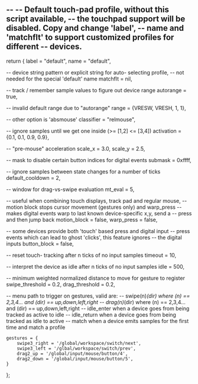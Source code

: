--
-- Default touch-pad profile, without this script available,
-- the touchpad support will be disabled. Copy and change 'label',
-- name and 'matchflt' to support customized profiles for different
-- devices.
--

return {
	label = "default",
	name = "default",

-- device string pattern or explicit string for auto- selecting profile,
-- not needed for the special 'default' name
	matchflt = nil,

-- track / remember sample values to figure out device range
	autorange = true,

-- invalid default range due to "autorange"
	range = {VRESW, VRESH, 1, 1},

-- other option is 'absmouse'
	classifier = "relmouse",

-- ignore samples until we get one inside (>= [1,2] <= [3,4])
	activation = {0.1, 0.1, 0.9, 0.9},

-- "pre-mouse" acceleration
	scale_x = 3.0,
	scale_y = 2.5,

-- mask to disable certain button indices for digital events
	submask = 0xffff,

-- ignore samples between state changes for a number of ticks
	default_cooldown = 2,

-- window for drag-vs-swipe evaluation
	mt_eval = 5,

-- useful when combining touch displays, track pad and regular mouse,
-- motion block stops cursor movement (gestures only) and warp_press
-- makes digital events warp to last known device-specific x,y, send a
-- press and then jump back
	motion_block = false,
	warp_press = false,

-- some devices provide both 'touch' based press and digital input
-- press events which can lead to ghost 'clicks', this feature ignores
-- the digital inputs
	button_block = false,

-- reset touch- tracking after n ticks of no input samples
	timeout = 10,

-- interpret the device as idle after n ticks of no input samples
	idle = 500,

-- minimum weighted normalized distance to move for gesture to register
	swipe_threshold = 0.2,
	drag_threshold = 0.2,

-- menu path to trigger on gestures, valid are:
-- swipe(n)_(dir) where (n) == 2,3,4... and (dir) == up,down,left,right
-- drag(n)_(dir) where (n) == 2,3,4... and (dir) == up,down,left,right
-- idle_enter when a device goes from being tracked as active to idle
-- idle_return when a device goes from being tracked as idle to active
-- match when a device emits samples for the first time and match a profile

	gestures = {
		swipe3_right = '/global/workspace/switch/next',
		swipe3_left = '/glbal/workspace/switch/prev',
		drag2_up = '/global/input/mouse/button/4',
		drag2_down = '/global/input/mouse/button/5',
	}
};

